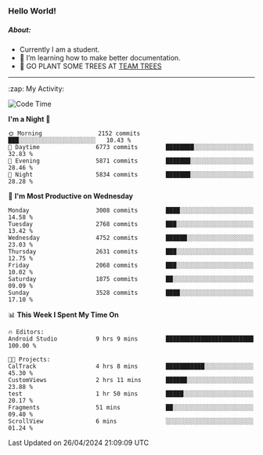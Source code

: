 ### Hello World!

##### About:
- Currently I am a student.
- 🌱 I’m learning how to make better documentation.
- 🌱 GO PLANT SOME TREES AT [TEAM TREES](https://teamtrees.org/)

---
  <summary>:zap: My Activity:</summary>
  
<!--START_SECTION:waka-->
![Code Time](http://img.shields.io/badge/Code%20Time-1%2C324%20hrs%2034%20mins-blue)

**I'm a Night 🦉** 

```text
🌞 Morning                2152 commits        ███░░░░░░░░░░░░░░░░░░░░░░   10.43 % 
🌆 Daytime                6773 commits        ████████░░░░░░░░░░░░░░░░░   32.83 % 
🌃 Evening                5871 commits        ███████░░░░░░░░░░░░░░░░░░   28.46 % 
🌙 Night                  5834 commits        ███████░░░░░░░░░░░░░░░░░░   28.28 % 
```
📅 **I'm Most Productive on Wednesday** 

```text
Monday                   3008 commits        ████░░░░░░░░░░░░░░░░░░░░░   14.58 % 
Tuesday                  2768 commits        ███░░░░░░░░░░░░░░░░░░░░░░   13.42 % 
Wednesday                4752 commits        ██████░░░░░░░░░░░░░░░░░░░   23.03 % 
Thursday                 2631 commits        ███░░░░░░░░░░░░░░░░░░░░░░   12.75 % 
Friday                   2068 commits        ███░░░░░░░░░░░░░░░░░░░░░░   10.02 % 
Saturday                 1875 commits        ██░░░░░░░░░░░░░░░░░░░░░░░   09.09 % 
Sunday                   3528 commits        ████░░░░░░░░░░░░░░░░░░░░░   17.10 % 
```


📊 **This Week I Spent My Time On** 

```text
🔥 Editors: 
Android Studio           9 hrs 9 mins        █████████████████████████   100.00 % 

🐱‍💻 Projects: 
CalTrack                 4 hrs 8 mins        ███████████░░░░░░░░░░░░░░   45.30 % 
CustomViews              2 hrs 11 mins       ██████░░░░░░░░░░░░░░░░░░░   23.88 % 
test                     1 hr 50 mins        █████░░░░░░░░░░░░░░░░░░░░   20.17 % 
Fragments                51 mins             ██░░░░░░░░░░░░░░░░░░░░░░░   09.40 % 
ScrollView               6 mins              ░░░░░░░░░░░░░░░░░░░░░░░░░   01.24 % 
```


 Last Updated on 26/04/2024 21:09:09 UTC
<!--END_SECTION:waka-->
